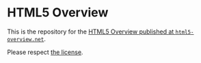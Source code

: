 # HTML5 Overview

This is the repository for the [HTML5 Overview published at `html5-overview.net`](http://html5-overview.net/).

Please respect [the license](LICENSE.md).

